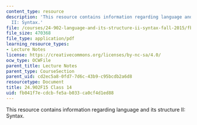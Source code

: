 ```yaml
---
content_type: resource
description: 'This resource contains information regarding language and its structure
  II: Syntax.'
file: /courses/24-902-language-and-its-structure-ii-syntax-fall-2015/fb041f7ecdcbfe5ab033ca0cf4d1ed88_MIT24_902F15_Class14.pdf
file_size: 470368
file_type: application/pdf
learning_resource_types:
- Lecture Notes
license: https://creativecommons.org/licenses/by-nc-sa/4.0/
ocw_type: OCWFile
parent_title: Lecture Notes
parent_type: CourseSection
parent_uid: cd2ec5a8-0fd7-7d6c-43b9-c95bcdb2a6d8
resourcetype: Document
title: 24.902F15 Class 14
uid: fb041f7e-cdcb-fe5a-b033-ca0cf4d1ed88
---
```

This resource contains information regarding language and its structure II: Syntax.